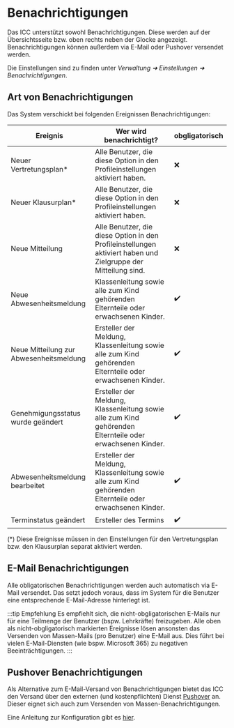 # Benachrichtigungen

Das ICC unterstützt sowohl Benachrichtigungen. Diese werden auf der Übersichtsseite bzw. oben rechts neben der Glocke
angezeigt. Benachrichtigungen können außerdem via E-Mail oder Pushover versendet werden.

Die Einstellungen sind zu finden unter *Verwaltung ➜ Einstellungen ➜ Benachrichtigungen*.

## Art von Benachrichtigungen

Das System verschickt bei folgenden Ereignissen Benachrichtigungen:

| Ereignis                                | Wer wird benachrichtigt?                                                                                       | obgligatorisch |
|-----------------------------------------|----------------------------------------------------------------------------------------------------------------|----------------|
| Neuer Vertretungsplan*                  | Alle Benutzer, die diese Option in den Profileinstellungen aktiviert haben.                                    | ❌️             |
| Neuer Klausurplan*                      | Alle Benutzer, die diese Option in den Profileinstellungen aktiviert haben.                                    | ❌              |
| Neue Mitteilung                         | Alle Benutzer, die diese Option in den Profileinstellungen aktiviert haben und Zielgruppe der Mitteilung sind. | ❌              |
| Neue Abwesenheitsmeldung                | Klassenleitung sowie alle zum Kind gehörenden Elternteile oder erwachsenen Kinder.                             | ✔️             |
| Neue Mitteilung zur Abwesenheitsmeldung | Ersteller der Meldung, Klassenleitung sowie alle zum Kind gehörenden Elternteile oder erwachsenen Kinder.      | ✔️             |
| Genehmigungsstatus wurde geändert       | Ersteller der Meldung, Klassenleitung sowie alle zum Kind gehörenden Elternteile oder erwachsenen Kinder.      | ✔️             |
| Abwesenheitsmeldung bearbeitet          | Ersteller der Meldung, Klassenleitung sowie alle zum Kind gehörenden Elternteile oder erwachsenen Kinder.      | ✔️             |
| Terminstatus geändert                   | Ersteller des Termins                                                                                          | ✔️             |

(*) Diese Ereignisse müssen in den Einstellungen für den Vertretungsplan bzw. den Klausurplan separat aktiviert werden.

## E-Mail Benachrichtigungen

Alle obligatorischen Benachrichtigungen werden auch automatisch via E-Mail versendet. Das setzt jedoch voraus, dass im System
für die Benutzer eine entsprechende E-Mail-Adresse hinterlegt ist.

:::tip Empfehlung
Es empfiehlt sich, die nicht-obgligatorischen E-Mails nur für eine Teilmenge der Benutzer (bspw. Lehrkräfte) freizugeben.
Alle oben als nicht-obgligatorisch markierten Ereignisse lösen ansonsten das Versenden von Massen-Mails (pro Benutzer)
eine E-Mail aus. Dies führt bei vielen E-Mail-Diensten (wie bspw. Microsoft 365) zu negativen Beeinträchtigungen. 
:::

## Pushover Benachrichtigungen

Als Alternative zum E-Mail-Versand von Benachrichtigungen bietet das ICC den Versand über den externen (und kostenpflichten)
Dienst [Pushover](https://www.pushover.net) an. Dieser eignet sich auch zum Versenden von Massen-Benachrichtigungen.

Eine Anleitung zur Konfiguration gibt es [hier](../admin/guides/pushover).